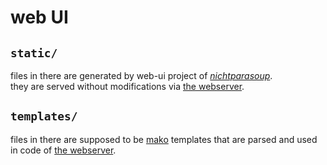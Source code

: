 # web UI

## `static/`

files in there are generated by web-ui project of [_nichtparasoup_](https://github.com/k4cg/nichtparasoup).  
they are served without modifications via [the webserver][webserver].

## `templates/`

files in there are supposed to be [mako](https://www.makotemplates.org/) templates
that are parsed and used in code of [the webserver][webserver].

[webserver]: ../webserver.py
